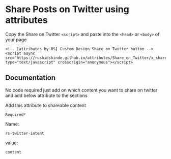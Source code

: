 # Share Posts on Twitter using attributes

Copy the Share on Twitter ```<script>``` and paste into the ```<head>``` or ```<body>``` of your page
```
<!-- [attributes by RS] Custom Design Share on Twitter button -->
<script async src="https://rushidshinde.github.io/attributes/Share_on_Twitter/x_share.min.js" type="text/javascript" crossorigin="anonymous"></script>
```
## Documentation
No code required just add on which content you want to share on twitter and add below attribute to the sections


Add this attribute to shareable content

```Required*```

Name:
```
rs-twitter-intent
```
value:
```
content
```
